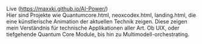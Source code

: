 Live (https://maxxki.github.io/AI-Power/)  
Hier sind Projekte wie Quantumcore.html, neoxcodex.html, landing.html, die eine künstlerische Animation der aktuellen Technik zeigen.
Diese zeigen mein Verständnis für technische Applikationen aller Art.
Ob UIX, oder tiefgehende Quantum Core Module, bis hin zu Multimodell-orchestrating.
